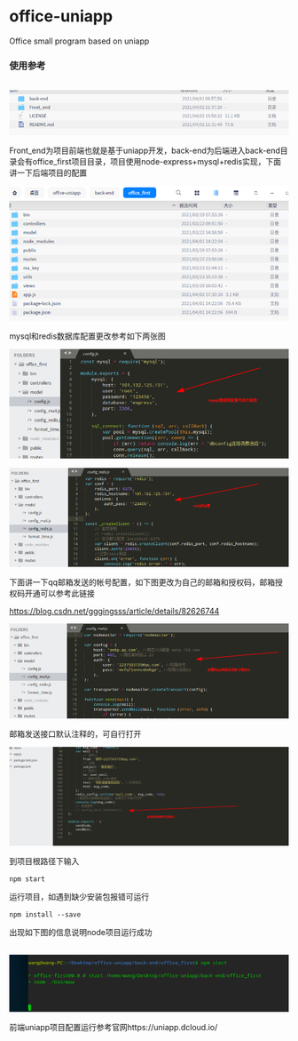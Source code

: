 # office-uniapp
Office small program based on uniapp

<h3>使用参考</h3>

​	![](.images/2021-04-02_21-50.png)

Front_end为项目前端也就是基于uniapp开发，back-end为后端进入back-end目录会有office_first项目目录，项目使用node-express+mysql+redis实现，下面讲一下后端项目的配置

![](./.images/node项目目录.png)

mysql和redis数据库配置更改参考如下两张图

![](./.images/mysql.png)

![](./.images/redis.png)

下面讲一下qq邮箱发送的帐号配置，如下图更改为自己的邮箱和授权码，邮箱授权码开通可以参考此链接

https://blog.csdn.net/gggingsss/article/details/82626744

![](./.images/mail_send.png)

邮箱发送接口默认注释的，可自行打开

![](./.images/send.png)

到项目根路径下输入

```node
npm start
```

运行项目，如遇到缺少安装包报错可运行

```node
npm install --save
```

出现如下图的信息说明node项目运行成功

​	![](./.images/node_start.png)

前端uniapp项目配置运行参考官网https://uniapp.dcloud.io/